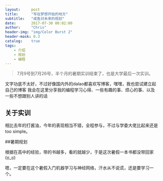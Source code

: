 ```yaml
---
layout:     post
title:      "写在梦想开始的地方"
subtitle:   "咸鱼对未来的规划"
date:       2017-07-30 00:02:00
author:     "Chris"
header-img: "img/Color Burst 2"
header-mask: 0.3
catalog:    true
tags:
    - 介绍
	- 规划
	- 编程
---
```



> 7月9号到7月26号，半个月的暑期实训结束了，也是大学最后一次实训。


文字功底不太好，不过好像国内外的dalao都喜欢写博客，嘿嘿，我也尝试建立起自己的博客
我会在这里分享我的编程学习心得、一些有趣的事、烦心的事、以及一些不想跟别人讲的话


## 关于实训

相比去年的打酱油，今年的表现相当不错，全程参与，不过与学委大佬比起来还是too simple。




##暑期规划

根据在高中的经验，带的书越多，看的就越少，于是这次暑假一本书都没带回家(ಥ_ಥ)

嗯，一定要在这个暑假入门机器学习与神经网络，汗水从不说谎，还是要学习一个。




